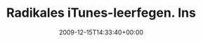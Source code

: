 ---
retweeted: false
source: <a href="http://twitter.com" rel="nofollow">Twitter Web Client</a>
entities:
  hashtags: []
  symbols: []
  user_mentions:
  - name: Philip
    screen_name: PhilOnFire
    indices:
    - '43'
    - '54'
    id_str: '739681261'
    id: '739681261'
  urls: []
display_text_range:
- '0'
- '74'
favorite_count: '0'
id_str: '6697398390'
truncated: false
retweet_count: '0'
id: '6697398390'
created_at: Tue Dec 15 14:33:40 +0000 2009
favorited: false
full_text: Radikales iTunes-leerfegen. Inspiriert von [@philonfire](https://twitter.com/philonfire).
  Fühlt sich gut an.
lang: de
tags:
- pesos:twitter
date: '2009-12-15T14:33:40+00:00'
src: https://twitter.com/bascht/status/6697398390
original_url: https://twitter.com/bascht/status/6697398390
type: twitter_tweet
text: Radikales iTunes-leerfegen. Inspiriert von [@philonfire](https://twitter.com/philonfire).
  Fühlt sich gut an.
title: Radikales iTunes-leerfegen. Ins

---